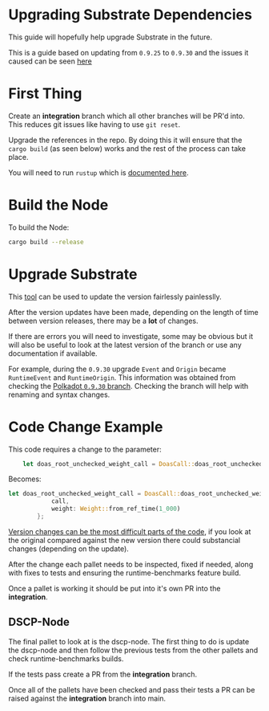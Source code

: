 # Upgrading Substrate Dependencies

This guide will hopefully help upgrade Substrate in the future.

This is a guide based on updating from `0.9.25` to `0.9.30` and the issues it caused can be seen [here](https://github.com/digicatapult/dscp-node/pull/91/files)

# First Thing

Create an **integration** branch which all other branches will be PR'd into. This reduces git issues like having to use `git reset`.

Upgrade the references in the repo. By doing this it will ensure that the `cargo build` (as seen below) works and the rest of the process can take place.

You will need to run `rustup` which is [documented here](https://github.com/digicatapult/dscp-node/blob/main/README.md).

# Build the Node

To build the Node:

```bash
cargo build --release
```

# Upgrade Substrate

This [tool](https://crates.io/crates/diener) can be used to update the version fairlessly painlesslly.

After the version updates have been made, depending on the length of time between version releases, there may be a **lot** of changes.

If there are errors you will need to investigate, some may be obvious but it will also be useful to look at the latest version of the branch or use any documentation if available.

For example, during the `0.9.30` upgrade `Event` and `Origin` became `RuntimeEvent` and
`RuntimeOrigin`. This information was
obtained from checking the [Polkadot `0.9.30` branch](https://github.com/paritytech/substrate/tree/polkadot-v0.9.31). Checking the branch will help with renaming and syntax changes.

# Code Change Example

This code requires a change to the parameter:

```rust
    let doas_root_unchecked_weight_call = DoasCall::doas_root_unchecked_weight { call, weight: 1_000 }
```

Becomes:

```rust
let doas_root_unchecked_weight_call = DoasCall::doas_root_unchecked_weight {
            call,
            weight: Weight::from_ref_time(1_000)
        };
```

[Version changes can be the most difficult parts of the code](https://github.com/digicatapult/dscp-node/pull/91/files#diff-6d40c1b90e071cdb5271cce23374b2ecae20ab264980fda18a4d4d4c290efca1), if you look at the original compared against the new version there could substancial changes (depending on the update).

After the change each pallet needs to be inspected, fixed if needed, along with fixes to tests and ensuring the runtime-benchmarks feature build.

Once a pallet is working it should be put into it's own PR into the **integration**.

## DSCP-Node

The final pallet to look at is the dscp-node. The first thing to do is update the dscp-node and then follow the previous tests from the other pallets and check runtime-benchmarks builds.

If the tests pass create a PR from the **integration** branch.

Once all of the pallets have been checked and pass their tests a PR can be raised against the **integration** branch into main.
